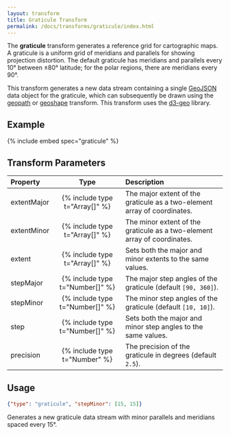 ```yaml
---
layout: transform
title: Graticule Transform
permalink: /docs/transforms/graticule/index.html
---
```


The **graticule** transform generates a reference grid for cartographic maps. A graticule is a uniform grid of meridians and parallels for showing projection distortion. The default graticule has meridians and parallels every 10° between ±80° latitude; for the polar regions, there are meridians every 90°.

This transform generates a new data stream containing a single [GeoJSON](https://en.wikipedia.org/wiki/GeoJSON) data object for the graticule, which can subsequently be drawn using the [geopath](../geopath) or [geoshape](../geoshape) transform. This transform uses the [d3-geo](https://github.com/d3/d3-geo) library.

## Example

{% include embed spec="graticule" %}

## Transform Parameters

| Property            | Type                           | Description   |
| :------------------ | :----------------------------: | :------------ |
| extentMajor         | {% include type t="Array[]" %} | The major extent of the graticule as a two-element array of coordinates.|
| extentMinor         | {% include type t="Array[]" %} | The minor extent of the graticule as a two-element array of coordinates.|
| extent              | {% include type t="Array[]" %} | Sets both the major and minor extents to the same values.|
| stepMajor           | {% include type t="Number[]" %}| The major step angles of the graticule (default `[90, 360]`).|
| stepMinor           | {% include type t="Number[]" %}| The minor step angles of the graticule (default `[10, 10]`).|
| step                | {% include type t="Number[]" %}| Sets both the major and minor step angles to the same values.|
| precision           | {% include type t="Number" %}  | The precision of the graticule in degrees (default `2.5`).|

## Usage

```json
{"type": "graticule", "stepMinor": [15, 15]}
```

Generates a new graticule data stream with minor parallels and meridians spaced every 15°.
